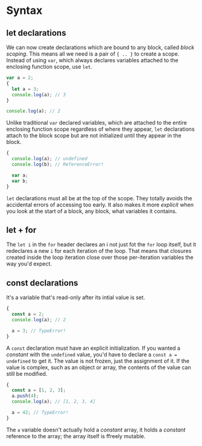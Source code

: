 # Syntax

## let declarations

We can now create declarations which are bound to any block, called _block scoping_. This means all we need is a pair of `{ .. }` to create a scope. Instead of using `var`, which always declares variables attached to the enclosing function scope, use `let`.

```js
var a = 2;
{
  let a = 3;
  console.log(a); // 3
}

console.log(a); // 2
```

Unlike traditional `var` declared variables, which are attached to the entire enclosing function scope regardless of where they appear, `let` declarations attach to the block scope but are not initialized until they appear in the block.

```js
{
  console.log(a); // undefined
  console.log(b); // ReferenceError!

  var a;
  var b;
}
```

`let` declarations must all be at the top of the scope. They totally avoids the accidental errors of accessing too early. It also makes it more _explicit_ when you look at the start of a block, any block, what variables it contains.

## let + for

The `let i` in the `for` header declares an i not just fot the `for` loop itself, but it redeclares a new `i` for each iteration of the loop. That means that closures created inside the loop iteration close over those per-iteration variables the way you'd expect.

## const declarations

It's a variable that's read-only after its intial value is set.

```js
{
  const a = 2;
  console.log(a); // 2

  a = 3; // TypeError!
}
```

A `const` declaration must have an explicit initialization. If you wanted a _constant_ with the `undefined` value, you'd have to declare a `const a = undefined` to get it.
The value is not frozen, just the assignment of it. If the value is complex, such as an object or array, the contents of the value can still be modified.

```js
{
  const a = [1, 2, 3];
  a.push(4);
  console.log(a); // [1, 2, 3, 4]

  a = 42; // TypeError!
}
```

The `a` variable doesn't actually hold a _constant_ array, it holds a _constant_ reference to the array; the array itself is ffreely mutable.
